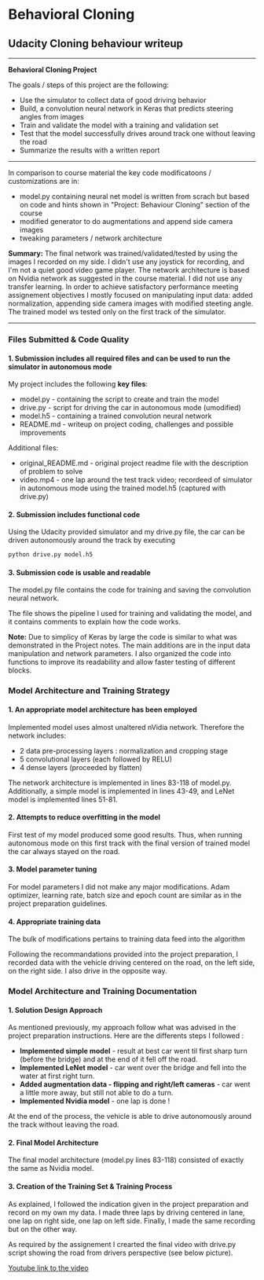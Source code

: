 # **Behavioral Cloning** 

## Udacity Cloning behaviour writeup

---

**Behavioral Cloning Project**

The goals / steps of this project are the following:
* Use the simulator to collect data of good driving behavior
* Build, a convolution neural network in Keras that predicts steering angles from images
* Train and validate the model with a training and validation set
* Test that the model successfully drives around track one without leaving the road
* Summarize the results with a written report

---

In comparison to course material the key code modificatoons / customizations are in:
* model.py containing neural net model is written from scrach but based on code and hints shown in "Project: Behaviour Cloning" section of the course
* modified generator to do augmentations and append side camera images
* tweaking parameters / network architecture

**Summary:** The final network was trained/validated/tested by using the images I recorded on my side. I didn't use any joystick for recording, and I'm not a quiet good video game player. 
The network architecture is based on Nvidia network as suggested in the course material. 
I did not use any transfer learning. In order to achieve satisfactory performance meeting assignement objectives I mostly focused on manipulating input data: added normalization, appending side camera images with modified steeting angle. The trained model ws tested only on the first track of the simulator. 

---

### Files Submitted & Code Quality

#### 1. Submission includes all required files and can be used to run the simulator in autonomous mode

My project includes the following **key files**:
* model.py - containing the script to create and train the model
* drive.py - script for driving the car in autonomous mode (umodified)
* model.h5 - containing a trained convolution neural network 
* README.md - writeup on project coding, challenges and possible improvements

Additional files:
* original_README.md - original project readme file with the description of problem to solve
* video.mp4 - one lap around the test track video; recordeed of simulator in autonomous mode using the trained model.h5 (captured with drive.py)


#### 2. Submission includes functional code
Using the Udacity provided simulator and my drive.py file, the car can be driven autonomously around the track by executing 
```sh
python drive.py model.h5
```

#### 3. Submission code is usable and readable

The model.py file contains the code for training and saving the convolution neural network. 

The file shows the pipeline I used for training and validating the model, and it contains comments to explain how the code works.

**Note:** Due to simplicy of Keras by large the code is similar to what was demonstrated in the Project notes. The main additions are in the input data manipulation and network parameters. I also organized the code into functions to improve its readability and allow faster testing of different blocks.

### Model Architecture and Training Strategy

#### 1. An appropriate model architecture has been employed

Implemented model uses almost unaltered nVidia network. Therefore the network includes:
* 2 data pre-processing layers : normalization and cropping stage
* 5 convolutional layers (each followed by RELU)
* 4 dense layers (proceeded by flatten)

The network architecture is implemented in lines 83-118 of model.py. Additionally, a simple model is implemented in lines 43-49, and LeNet model is implemented lines 51-81. 


#### 2. Attempts to reduce overfitting in the model

First test of my model produced some good results. Thus, when running autonomous mode on this first track with the final version of trained model the car always stayed on the road.

#### 3. Model parameter tuning

For model parameters I did not make any major modifications. Adam optimizer, learning rate, batch size and epoch count are similar as in the project preparation guidelines.

#### 4. Appropriate training data

The bulk of modifications pertains to training data feed into the algorithm

Following the recommandations provided into the project preparation, I recorded data with the vehicle driving centered on the road, on the left side, on the right side. I also drive in the opposite way. 


### Model Architecture and Training Documentation

#### 1. Solution Design Approach

As mentioned previously, my approach follow what was advised in the project preparation instructions. 
Here are the differents steps I followed : 
* **Implemented simple model** - result at best car went til first sharp turn (before the bridge) and at the end of it fell off the road.
* **Implemented LeNet model** - car went over the bridge and fell into the water at first right turn. 
* **Added augmentation data - flipping and right/left cameras** - car went a little more away, but still not able to do a turn. 
* **Implemented Nvidia model** - one lap is done ! 

At the end of the process, the vehicle is able to drive autonomously around the track without leaving the road.

#### 2. Final Model Architecture

The final model architecture (model.py lines 83-118) consisted of exactly the same as Nvidia model. 

#### 3. Creation of the Training Set & Training Process

As explained, I followed the indication given in the project preparation and record on my own my data. I made three laps by driving centered in lane, one lap on right side, one lap on left side. 
Finally, I made the same recording but on the other way. 

As required by the assignement I crearted the final video with drive.py script showing the road from drivers perspective (see below picture).

[Youtube link to the video](https://youtu.be/p2exgPC5LGg)



